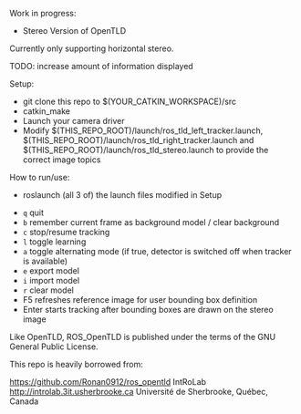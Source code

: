 Work in progress: 

- Stereo Version of OpenTLD 

Currently only supporting horizontal stereo.

TODO: increase amount of information displayed

Setup:

- git clone this repo to $(YOUR_CATKIN_WORKSPACE)/src
- catkin_make 
- Launch your camera driver
- Modify $(THIS_REPO_ROOT)/launch/ros_tld_left_tracker.launch, $(THIS_REPO_ROOT)/launch/ros_tld_right_tracker.launch and $(THIS_REPO_ROOT)/launch/ros_tld_stereo.launch to provide the correct image topics

How to run/use:

- roslaunch (all 3 of) the launch files modified in Setup

* `q`     quit
* `b`     remember current frame as background model / clear background
* `c`     stop/resume tracking
* `l`     toggle learning
* `a`     toggle alternating mode (if true, detector is switched off when tracker is available)
* `e`     export model
* `i`     import model
* `r`     clear model
*  F5     refreshes reference image for user bounding box definition
*  Enter  starts tracking after bounding boxes are drawn on the stereo image

Like OpenTLD, ROS_OpenTLD is published under the terms of the GNU General Public License.

This repo is heavily borrowed from: 

https://github.com/Ronan0912/ros_opentld
IntRoLab
http://introlab.3it.usherbrooke.ca
Université de Sherbrooke, Québec, Canada
